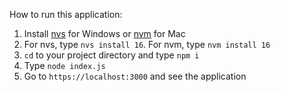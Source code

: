 How to run this application:

1. Install [nvs](https://github.com/jasongin/nvs/releases/tag/v1.6.1) for Windows or [nvm](https://github.com/nvm-sh/nvm#installing-and-updating) for Mac
2. For nvs, type `nvs install 16`. For nvm, type `nvm install 16`
3. `cd` to your project directory and type `npm i` 
4. Type `node index.js`
5. Go to `https://localhost:3000` and see the application